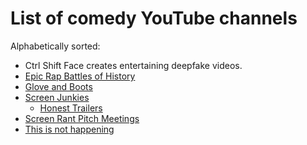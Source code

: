 # List of comedy YouTube channels

Alphabetically sorted:

- Ctrl Shift Face creates entertaining deepfake videos. 
- [Epic Rap Battles of History](https://www.youtube.com/user/ERB)
- [Glove and Boots](https://www.youtube.com/channel/UC1qC39KQoTG6LqgL_YnjSSQ)
- [Screen Junkies](https://www.youtube.com/channel/UCOpcACMWblDls9Z6GERVi1A)
  - [Honest Trailers](https://www.youtube.com/playlist?list=PL86F4D497FD3CACCE)
- [Screen Rant Pitch Meetings](https://www.youtube.com/playlist?list=PLRE-UFLEgWzBuOiqemhEI9b4gmmBbutnC)
- [This is not happening](https://www.youtube.com/playlist?list=PLD7nPL1U-R5qsyLTu7bJsMNX5mbgbWlN8)
